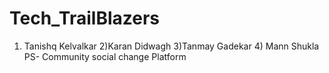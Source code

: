 # Tech_TrailBlazers
1) Tanishq Kelvalkar 2)Karan Didwagh 3)Tanmay Gadekar 4) Mann Shukla  PS- Community social change Platform
